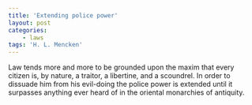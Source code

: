 ```yaml
---
title: 'Extending police power'
layout: post
categories:
    - laws
tags: 'H. L. Mencken'
---
```


Law tends more and more to be grounded upon the maxim that every citizen is, by nature, a traitor, a libertine, and a scoundrel. In order to dissuade him from his evil-doing the police power is extended until it surpasses anything ever heard of in the oriental monarchies of antiquity.